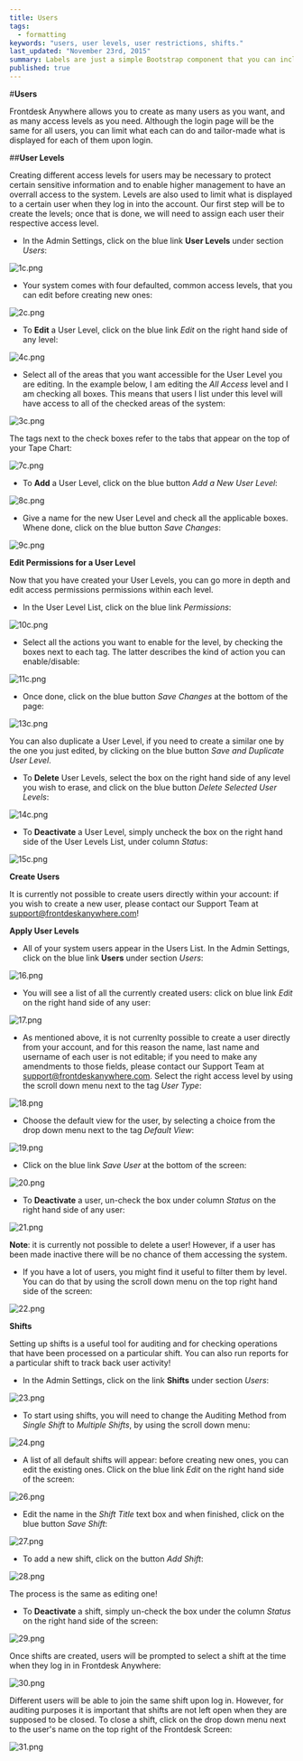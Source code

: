 ```yaml
---
title: Users
tags: 
  - formatting
keywords: "users, user levels, user restrictions, shifts."
last_updated: "November 23rd, 2015"
summary: Labels are just a simple Bootstrap component that you can include in your pages as needed. They represent one of many Bootstrap options you can include in your theme.
published: true
---
```




#**Users**

Frontdesk Anywhere allows you to create as many users as you want, and as many access levels as you need. Although the login page will be the same for all users, you can limit what each can do and tailor-made what is displayed for each of them upon login.

##**User Levels**  

Creating different access levels for users may be necessary to protect certain sensitive information and to enable higher management to have an overrall access to the system. Levels are also used to limit what is displayed to a certain user when they log in into the account. Our first step will be to create the levels; once that is done, we will need to assign each user their respective access level.

 - In the Admin Settings, click on the blue link **User Levels** under section _Users_:  
 
![1c.png]({{site.baseurl}}/images/1c.png)


 
 - Your system comes with four defaulted, common access levels, that you can edit before creating new ones:
 
![2c.png]({{site.baseurl}}/images/2c.png)


 
 - To **Edit** a User Level, click on the blue link _Edit_ on the right hand side of any level:  
 
![4c.png]({{site.baseurl}}/images/4c.png)

 
 
 - Select all of the areas that you want accessible for the User Level you are editing. In the example below, I am editing the _All Access_ level and I am checking all boxes. This means that users I list under this level will have access to all of the checked areas of the system:  
 
![3c.png]({{site.baseurl}}/images/3c.png)


 
The tags next to the check boxes refer to the tabs that appear on the top of your Tape Chart:  

![7c.png]({{site.baseurl}}/images/7c.png)

  

 - To **Add** a User Level, click on the blue button _Add a New User Level_:  
 
![8c.png]({{site.baseurl}}/images/8c.png)

 
 
 - Give a name for the new User Level and check all the applicable boxes. Whene done, click on the blue button _Save Changes_:  
 
![9c.png]({{site.baseurl}}/images/9c.png)


 
 **Edit Permissions for a User Level**
 
 Now that you have created your User Levels, you can go more in depth and edit access permissions permissions within each level.
 
 - In the User Level List, click on the blue link _Permissions_:  
 
![10c.png]({{site.baseurl}}/images/10c.png)

  
 
 - Select all the actions you want to enable for the level, by checking the boxes next to each tag. The latter describes the kind of action you can enable/disable:  
 
![11c.png]({{site.baseurl}}/images/11c.png)

 
 
 - Once done, click on the blue button _Save Changes_ at the bottom of the page:  
 
![13c.png]({{site.baseurl}}/images/13c.png)


 
 You can also duplicate a User Level, if you need to create a similar one by the one you just edited, by clicking on the blue button _Save and Duplicate User Level_.  
 
 - To **Delete** User Levels, select the box on the right hand side of any level you wish to erase, and click on the blue button _Delete Selected User Levels_:  
 
![14c.png]({{site.baseurl}}/images/14c.png)


 
 - To **Deactivate** a User Level, simply uncheck the box on the right hand side of the User Levels List, under column _Status_:  
 
 ![15c.png]({{site.baseurl}}/images/15c.png)


 
 
 **Create Users** 
 
 It is currently not possible to create users directly within your account: if you wish to create a new user, please contact our Support Team at support@frontdeskanywhere.com! 
 
 **Apply User Levels**  
 
 - All of your system users appear in the Users List. In the Admin Settings, click on the blue link **Users** under section _Users_:  
 
![16.png]({{site.baseurl}}/images/16.png)


- You will see a list of all the currently created users: click on blue link _Edit_ on the right hand side of any user:  

![17.png]({{site.baseurl}}/images/17.png)


- As mentioned above, it is not currenlty possible to create a user directly from your account, and for this reason the name, last name and username of each user is not editable; if you need to make any amendments to those fields, please contact our Support Team at support@frontdeskanywhere.com.
Select the right access level by using the scroll down menu next to the tag _User Type_:  

![18.png]({{site.baseurl}}/images/18.png)


- Choose the default view for the user, by selecting a choice from the drop down menu next to the tag _Default View_:  

![19.png]({{site.baseurl}}/images/19.png)


- Click on the blue link _Save User_ at the bottom of the screen:  

![20.png]({{site.baseurl}}/images/20.png)


- To **Deactivate** a user, un-check the box under column _Status_ on the right hand side of any user:  

![21.png]({{site.baseurl}}/images/21.png)


**Note**: it is currently not possible to delete a user! However, if a user has been made inactive there will be no chance of them accessing the system.

- If you have a lot of users, you might find it useful to filter them by level. You can do that by using the scroll down menu on the top right hand side of the screen:  

![22.png]({{site.baseurl}}/images/22.png)



**Shifts**

Setting up shifts is a useful tool for auditing and for checking operations that have been processed on a particular shift. You can also run reports for a particular shift to track back user activity!   

 - In the Admin Settings, click on the link **Shifts** under section _Users_:  
 
![23.png]({{site.baseurl}}/images/23.png)


- To start using shifts, you will need to change the Auditing Method from _Single Shift_ to _Multiple Shifts_, by using the scroll down menu:  

![24.png]({{site.baseurl}}/images/24.png)


- A list of all default shifts will appear: before creating new ones, you can edit the existing ones. Click on the blue link _Edit_ on the right hand side of the screen:  

![26.png]({{site.baseurl}}/images/26.png)
 

- Edit the name in the _Shift Title_ text box and when finished, click on the blue button _Save Shift_:  

![27.png]({{site.baseurl}}/images/27.png)


- To add a new shift, click on the button _Add Shift_: 

![28.png]({{site.baseurl}}/images/28.png)
  

The process is the same as editing one!  

- To **Deactivate** a shift, simply un-check the box under the column _Status_ on the right hand side of the screen:  

![29.png]({{site.baseurl}}/images/29.png)


Once shifts are created, users will be prompted to select a shift at the time when they log in in Frontdesk Anywhere:  

![30.png]({{site.baseurl}}/images/30.png)
 

Different users will be able to join the same shift upon log in. However, for auditing purposes it is important that shifts are not left open when they are supposed to be closed.
To close a shift, click on the drop down menu next to the user's name on the top right of the Frontdesk Screen:  

![31.png]({{site.baseurl}}/images/31.png)
